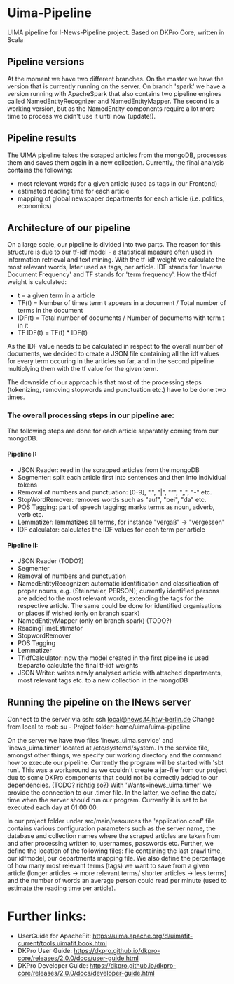 # Uima-Pipeline
UIMA pipeline for I-News-Pipeline project. Based on DKPro Core, written in Scala

## Pipeline versions
At the moment we have two different branches. On the master we have the version that is currently running on the server. On branch 'spark' we have a version running with ApacheSpark that also contains two pipeline engines called NamedEntityRecognizer and NamedEntityMapper. The second is a working version, but as the NamedEntity components require a lot more time to process we didn't use it until now (update!).

## Pipeline results

The UIMA pipeline takes the scraped articles from the mongoDB, processes them and saves them again in a new collection. Currently, the final analysis contains the following:
* most relevant words for a given article (used as tags in our Frontend)
* estimated reading time for each article
* mapping of global newspaper departments for each article (i.e. politics, economics)

## Architecture of our pipeline

On a large scale, our pipeline is divided into two parts. The reason for this structure is due to our tf-idf model - a statistical measure often used in information retrieval and text mining. With the tf-idf weight we calculate the most relevant words, later used as tags, per article. IDF stands for 'Inverse Document Frequency' and TF stands for 'term frequency'. How the tf-idf weight is calculated:

* t = a given term in a article
* TF(t) = Number of times term t appears in a document / Total number of terms in the document
* IDF(t) = Total number of documents / Number of documents with term t in it
* TF IDF(t) = TF(t) * IDF(t)

As the IDF value needs to be calculated in respect to the overall number of documents, we decided to create a JSON file containing all the idf values for every term occuring in the articles so far, and in the second pipeline multiplying them with the tf value for the given term. 

The downside of our approach is that most of the processing steps (tokenizing, removing stopwords and punctuation etc.) have to be done two times.

### The overall processing steps in our pipeline are:

The following steps are done for each article separately coming from our mongoDB.

#### Pipeline I:
* JSON Reader: read in the scrapped articles from the mongoDB
* Segmenter: split each article first into sentences and then into individual tokens
* Removal of numbers and punctuation: [0-9], ".", "|", "“", "„", "-" etc.
* StopWordRemover: removes words such as "auf", "bei", "da" etc.
* POS Tagging: part of speech tagging; marks terms as noun, adverb, verb etc.
* Lemmatizer: lemmatizes all terms, for instance "vergaß" -> "vergessen"
* IDF calculator: calculates the IDF values for each term per article

#### Pipeline II:
* JSON Reader (TODO?)
* Segmenter
* Removal of numbers and punctuation
* NamedEntityRecognizer: automatic identification and classification of proper nouns, e.g. (Steinmeier, PERSON); currently identified persons are added to the most relevant words, extending the tags for the respective article. The same could be done for identified organisations or places if wished (only on branch spark)
* NamedEntityMapper (only on branch spark) (TODO?)
* ReadingTimeEstimator
* StopwordRemover
* POS Tagging
* Lemmatizer
* TfIdfCalculator: now the model created in the first pipeline is used tseparato calculate the final tf-idf weights
* JSON Writer: writes newly analysed article with attached departments, most relevant tags etc. to a new collection in the mongoDB

## Running the pipeline on the INews server

Connect to the server via ssh: ssh local@news.f4.htw-berlin.de
Change from local to root: su -
Project folder: home/uima/uima-pipeline

On the server we have two files 'inews_uima.service' and 'inews_uima.timer' located at /etc/systemd/system.
In the service file, amongst other things, we specify our working directory and the command how to execute our pipeline. Currently the program will be started with 'sbt run'. This was a workaround as we couldn't create a jar-file from our project due to some DKPro components that could not be correctly added to our dependencies. (TODO? richtig so?)
With 'Wants=inews_uima.timer' we provide the connection to our .timer file. In the latter, we define the date/ time when the server should run our program. Currently it is set to be executed each day at 01:00:00.

In our project folder under src/main/resources the 'application.conf' file contains various configuration parameters such as the server name, the database and collection names where the scraped articles are taken from and after processing written to, usernames, passwords etc.
Further, we define the location of the following files: file containing the last crawl time, our idfmodel, our departments mapping file.
We also define the percentage of how many most relevant terms (tags) we want to save from a given article (longer articles -> more relevant terms/ shorter articles -> less terms) and the number of words an average person could read per minute (used to estimate the reading time per article).




# Further links:
* UserGuide for ApacheFit: https://uima.apache.org/d/uimafit-current/tools.uimafit.book.html
* DKPro User Guide: https://dkpro.github.io/dkpro-core/releases/2.0.0/docs/user-guide.html
* DKPro Developer Guide: https://dkpro.github.io/dkpro-core/releases/2.0.0/docs/developer-guide.html
